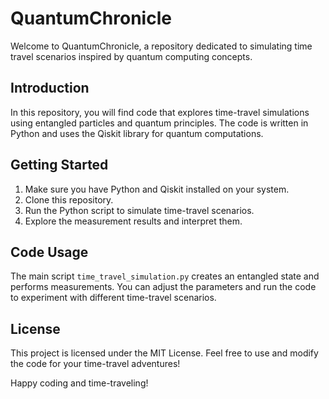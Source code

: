 # QuantumChronicle

Welcome to QuantumChronicle, a repository dedicated to simulating time travel scenarios inspired by quantum computing concepts.

## Introduction

In this repository, you will find code that explores time-travel simulations using entangled particles and quantum principles. The code is written in Python and uses the Qiskit library for quantum computations.

## Getting Started

1. Make sure you have Python and Qiskit installed on your system.
2. Clone this repository.
3. Run the Python script to simulate time-travel scenarios.
4. Explore the measurement results and interpret them.

## Code Usage

The main script `time_travel_simulation.py` creates an entangled state and performs measurements. You can adjust the parameters and run the code to experiment with different time-travel scenarios.

## License

This project is licensed under the MIT License. Feel free to use and modify the code for your time-travel adventures!

Happy coding and time-traveling!
